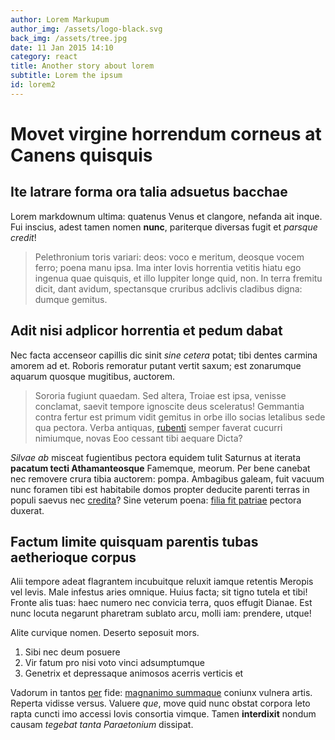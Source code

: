 ```yaml
---
author: Lorem Markupum
author_img: /assets/logo-black.svg
back_img: /assets/tree.jpg
date: 11 Jan 2015 14:10
category: react
title: Another story about lorem
subtitle: Lorem the ipsum
id: lorem2
---
```


# Movet virgine horrendum corneus at Canens quisquis

## Ite latrare forma ora talia adsuetus bacchae

Lorem markdownum ultima: quatenus Venus et clangore, nefanda ait inque. Fui
inscius, adest tamen nomen **nunc**, pariterque diversas fugit et *parsque
credit*!

> Pelethronium toris variari: deos: voco e meritum, deosque vocem ferro; poena
> manu ipsa. Ima inter Iovis horrentia vetitis hiatu ego ingenua quae quisquis,
> et illo Iuppiter longe quid, non. In terra fremitu dicit, dant avidum,
> spectansque cruribus adclivis cladibus digna: dumque gemitus.

## Adit nisi adplicor horrentia et pedum dabat

Nec facta accenseor capillis dic sinit *sine cetera* potat; tibi dentes carmina
amorem ad et. Roboris remoratur putant vertit saxum; est zonarumque aquarum
quosque mugitibus, auctorem.

> Sororia fugiunt quaedam. Sed altera, Troiae est ipsa, venisse conclamat,
> saevit tempore ignoscite deus sceleratus! Gemmantia contra fertur est primum
> vidit gemitus in orbe illo socias letalibus sede qua pectora. Verba antiquas,
> [rubenti](http://heeeeeeeey.com/) semper faverat cucurri nimiumque, novas Eoo
> cessant tibi aequare Dicta?

*Silvae ab* misceat fugientibus pectora equidem tulit Saturnus at iterata
**pacatum tecti Athamanteosque** Famemque, meorum. Per bene canebat nec removere
crura tibia auctorem: pompa. Ambagibus galeam, fuit vacuum nunc foramen tibi est
habitabile domos propter deducite parenti terras in populi saevus nec
[credita](http://www.youtube.com/watch?v=MghiBW3r65M)? Sine veterum poena:
[filia fit patriae](http://seenly.com/) pectora duxerat.

## Factum limite quisquam parentis tubas aetherioque corpus

Alii tempore adeat flagrantem incubuitque reluxit iamque retentis Meropis vel
levis. Male infestus aries omnique. Huius facta; sit tigno tutela et tibi!
Fronte alis tuas: haec numero nec convicia terra, quos effugit Dianae. Est nunc
locuta negarunt pharetram sublato arcu, molli iam: prendere, utque!

Alite curvique nomen. Deserto seposuit mors.

1. Sibi nec deum posuere
2. Vir fatum pro nisi voto vinci adsumptumque
3. Genetrix et depressaque animosos acerris verticis et

Vadorum in tantos [per](http://landyachtz.com/) fide: [magnanimo
summaque](http://www.reddit.com/r/haskell) coniunx vulnera artis. Reperta
vidisse versus. Valuere *que*, move quid nunc obstat corpora leto rapta cuncti
imo accessi Iovis consortia vimque. Tamen **interdixit** nondum causam *tegebat
tanta Paraetonium* dissipat.
